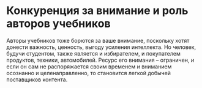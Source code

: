 # Конкуренция за внимание и роль авторов учебников

Авторы учебников тоже борются за ваше внимание, поскольку хотят донести важность, ценность, выгоду усиления интеллекта. Но человек, будучи студентом, также является и избирателем, и покупателем продуктов, техники, автомобилей. Ресурс его внимания – ограничен, и если он сам не распоряжается своим временем и вниманием осознанно и целенаправленно, то становится легкой добычей поставщиков контента.
